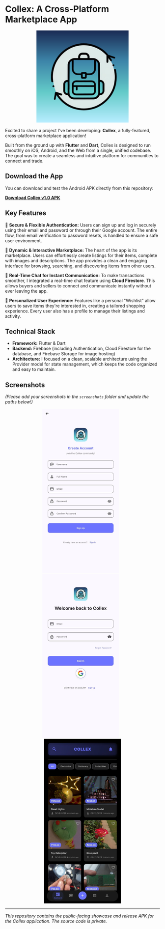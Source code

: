 # Collex: A Cross-Platform Marketplace App

<p align="center">
  <img src="screenshots/promo_image.png" alt="App Promo Image" width="300">
</p>

Excited to share a project I've been developing: **Collex**, a fully-featured, cross-platform marketplace application!

Built from the ground up with **Flutter** and **Dart**, Collex is designed to run smoothly on iOS, Android, and the Web from a single, unified codebase. The goal was to create a seamless and intuitive platform for communities to connect and trade.

## Download the App

You can download and test the Android APK directly from this repository:

[**Download Collex v1.0 APK**](./releases/collex-v1.0.apk)

## Key Features

🔹 **Secure & Flexible Authentication:** Users can sign up and log in securely using their email and password or through their Google account. The entire flow, from email verification to password resets, is handled to ensure a safe user environment.

🔹 **Dynamic & Interactive Marketplace:** The heart of the app is its marketplace. Users can effortlessly create listings for their items, complete with images and descriptions. The app provides a clean and engaging interface for browsing, searching, and discovering items from other users.

🔹 **Real-Time Chat for Instant Communication:** To make transactions smoother, I integrated a real-time chat feature using **Cloud Firestore**. This allows buyers and sellers to connect and communicate instantly without ever leaving the app.

🔹 **Personalized User Experience:** Features like a personal "Wishlist" allow users to save items they're interested in, creating a tailored shopping experience. Every user also has a profile to manage their listings and activity.

## Technical Stack

*   **Framework:** Flutter & Dart
*   **Backend:** Firebase (including Authentication, Cloud Firestore for the database, and Firebase Storage for image hosting)
*   **Architecture:** I focused on a clean, scalable architecture using the Provider model for state management, which keeps the code organized and easy to maintain.

## Screenshots

*(Please add your screenshots in the `screenshots` folder and update the paths below!)*

<p align="center">
  <img src="screenshots/screen1.png" width="250" alt="Screenshot 1">&nbsp;&nbsp;&nbsp;
  <img src="screenshots/screen2.png" width="250" alt="Screenshot 2">&nbsp;&nbsp;&nbsp;
  <img src="screenshots/screen3.png" width="250" alt="Screenshot 3">
</p>

---
*This repository contains the public-facing showcase and release APK for the Collex application. The source code is private.*

